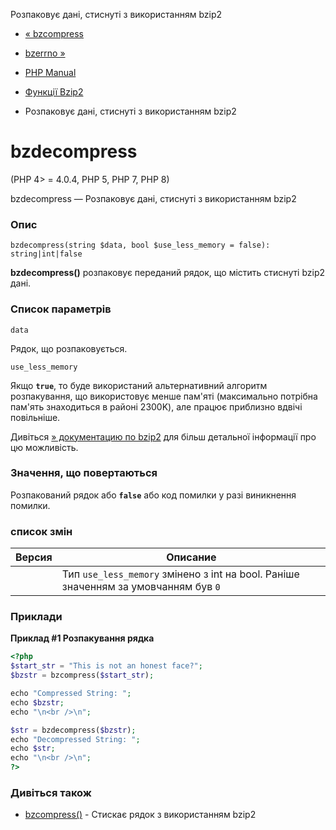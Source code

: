 Розпаковує дані, стиснуті з використанням bzip2

-   [« bzcompress](function.bzcompress.md)
    
-   [bzerrno »](function.bzerrno.md)
    
-   [PHP Manual](index.md)
    
-   [Функції Bzip2](ref.bzip2.md)
    
-   Розпаковує дані, стиснуті з використанням bzip2
    

# bzdecompress

(PHP 4> = 4.0.4, PHP 5, PHP 7, PHP 8)

bzdecompress — Розпаковує дані, стиснуті з використанням bzip2

### Опис

```methodsynopsis
bzdecompress(string $data, bool $use_less_memory = false): string|int|false
```

**bzdecompress()** розпаковує переданий рядок, що містить стиснуті bzip2 дані.

### Список параметрів

`data`

Рядок, що розпаковується.

`use_less_memory`

Якщо **`true`**, то буде використаний альтернативний алгоритм розпакування, що використовує менше пам'яті (максимально потрібна пам'ять знаходиться в районі 2300K), але працює приблизно вдвічі повільніше.

Дивіться [» документацию по bzip2](https://www.sourceware.org/bzip2/) для більш детальної інформації про цю можливість.

### Значення, що повертаються

Розпакований рядок або **`false`** або код помилки у разі виникнення помилки.

### список змін

| Версия | Описание                                                                            |
|--------|-------------------------------------------------------------------------------------|
|        | Тип `use_less_memory` змінено з int на bool. Раніше значенням за умовчанням був `0` |

### Приклади

**Приклад #1 Розпакування рядка**

```php
<?php
$start_str = "This is not an honest face?";
$bzstr = bzcompress($start_str);

echo "Compressed String: ";
echo $bzstr;
echo "\n<br />\n";

$str = bzdecompress($bzstr);
echo "Decompressed String: ";
echo $str;
echo "\n<br />\n";
?>
```

### Дивіться також

-   [bzcompress()](function.bzcompress.md) - Стискає рядок з використанням bzip2
